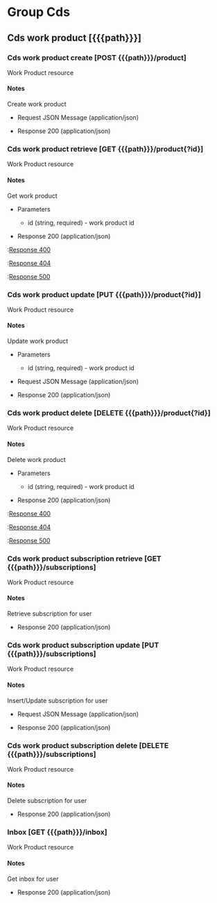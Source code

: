 # Group Cds

## Cds work product [{{{path}}}]

### Cds work product create [POST {{{path}}}/product]

Work Product resource

#### Notes

Create work product

+ Request JSON Message (application/json)

+ Response 200 (application/json)


### Cds work product retrieve [GET {{{path}}}/product{?id}]

Work Product resource

#### Notes

Get work product

+ Parameters

    + id (string, required) - work product id


+ Response 200 (application/json)

:[Response 400]({{{common}}}/responses/400.md)

:[Response 404]({{{common}}}/responses/404.md)

:[Response 500]({{{common}}}/responses/500.md)


### Cds work product update [PUT {{{path}}}/product{?id}]

Work Product resource

#### Notes

Update work product

+ Parameters

    + id (string, required) - work product id

+ Request JSON Message (application/json)

+ Response 200 (application/json)


### Cds work product delete [DELETE {{{path}}}/product{?id}]

Work Product resource

#### Notes

Delete work product

+ Parameters

    + id (string, required) - work product id


+ Response 200 (application/json)

:[Response 400]({{{common}}}/responses/400.md)

:[Response 404]({{{common}}}/responses/404.md)

:[Response 500]({{{common}}}/responses/500.md)


### Cds work product subscription retrieve [GET {{{path}}}/subscriptions]

Work Product resource

#### Notes

Retrieve subscription for user

+ Response 200 (application/json)


### Cds work product subscription update [PUT {{{path}}}/subscriptions]

Work Product resource

#### Notes

Insert/Update subscription for user

+ Request JSON Message (application/json)

+ Response 200 (application/json)


### Cds work product subscription delete [DELETE {{{path}}}/subscriptions]

Work Product resource

#### Notes

Delete subscription for user

+ Response 200 (application/json)


### Inbox [GET {{{path}}}/inbox]

Work Product resource

#### Notes

Get inbox for user

+ Response 200 (application/json)


